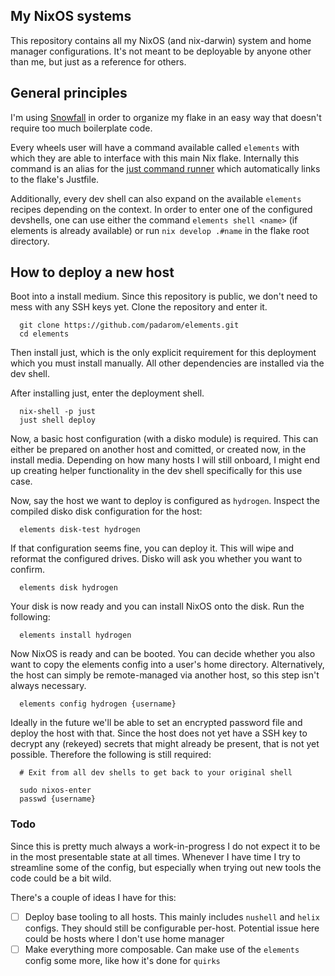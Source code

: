 ## My NixOS systems
This repository contains all my NixOS (and nix-darwin) system and home manager configurations.
It's not meant to be deployable by anyone other than me, but just as a reference for others.

## General principles
I'm using [Snowfall][snowfall] in order to organize my flake in an easy way that doesn't
require too much boilerplate code.

Every wheels user will have a command available called `elements` with which they
are able to interface with this main Nix flake. Internally this command is an alias
for the [just command runner][just] which automatically links to the flake's Justfile.

Additionally, every dev shell can also expand on the available `elements` recipes
depending on the context. In order to enter one of the configured devshells, one
can use either the command `elements shell <name>` (if elements is already
available) or run `nix develop .#name` in the flake root directory.

## How to deploy a new host

Boot into a install medium. Since this repository is public, we don't need to mess
with any SSH keys yet. Clone the repository and enter it.
```
  git clone https://github.com/padarom/elements.git
  cd elements
```

Then install just, which is the only explicit requirement for this deployment which
you must install manually. All other dependencies are installed via the dev shell.

After installing just, enter the deployment shell.
```
  nix-shell -p just
  just shell deploy
```

Now, a basic host configuration (with a disko module) is required. This can either
be prepared on another host and comitted, or created now, in the install media.
Depending on how many hosts I will still onboard, I might end up creating helper
functionality in the dev shell specifically for this use case.

Now, say the host we want to deploy is configured as `hydrogen`. Inspect the
compiled disko disk configuration for the host:
```
  elements disk-test hydrogen
```

If that configuration seems fine, you can deploy it. This will wipe and reformat
the configured drives. Disko will ask you whether you want to confirm.
```
  elements disk hydrogen
```

Your disk is now ready and you can install NixOS onto the disk. Run the following:
```
  elements install hydrogen
```

Now NixOS is ready and can be booted. You can decide whether you also want to
copy the elements config into a user's home directory. Alternatively, the host can
simply be remote-managed via another host, so this step isn't always necessary.
```
  elements config hydrogen {username}
```

Ideally in the future we'll be able to set an encrypted password file and deploy
the host with that. Since the host does not yet have a SSH key to decrypt any
(rekeyed) secrets that might already be present, that is not yet possible. Therefore
the following is still required:
```
  # Exit from all dev shells to get back to your original shell

  sudo nixos-enter
  passwd {username}
```

### Todo
Since this is pretty much always a work-in-progress I do not expect it to be in the
most presentable state at all times. Whenever I have time I try to streamline some of
the config, but especially when trying out new tools the code could be a bit wild.

There's a couple of ideas I have for this:
- [ ] Deploy base tooling to all hosts. This mainly includes `nushell` and `helix` configs. They should still be configurable per-host. Potential issue here could be hosts where I don't use home manager
- [ ] Make everything more composable. Can make use of the `elements` config some more, like how it's done for `quirks`

[just]: https://github.com/casey/just
[snowfall]: https://snowfall.org/guides/lib/quickstart
